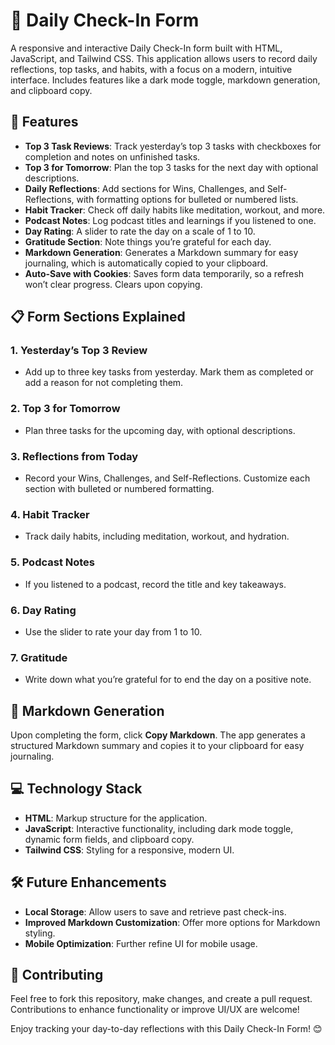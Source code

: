 # 📝 Daily Check-In Form

A responsive and interactive Daily Check-In form built with HTML, JavaScript, and Tailwind CSS. This application allows users to record daily reflections, top tasks, and habits, with a focus on a modern, intuitive interface. Includes features like a dark mode toggle, markdown generation, and clipboard copy.

## 🌟 Features
- **Top 3 Task Reviews**: Track yesterday’s top 3 tasks with checkboxes for completion and notes on unfinished tasks.
- **Top 3 for Tomorrow**: Plan the top 3 tasks for the next day with optional descriptions.
- **Daily Reflections**: Add sections for Wins, Challenges, and Self-Reflections, with formatting options for bulleted or numbered lists.
- **Habit Tracker**: Check off daily habits like meditation, workout, and more.
- **Podcast Notes**: Log podcast titles and learnings if you listened to one.
- **Day Rating**: A slider to rate the day on a scale of 1 to 10.
- **Gratitude Section**: Note things you’re grateful for each day.
- **Markdown Generation**: Generates a Markdown summary for easy journaling, which is automatically copied to your clipboard.
- **Auto-Save with Cookies**: Saves form data temporarily, so a refresh won’t clear progress. Clears upon copying.

## 📋 Form Sections Explained

### 1. **Yesterday’s Top 3 Review**
   - Add up to three key tasks from yesterday. Mark them as completed or add a reason for not completing them.

### 2. **Top 3 for Tomorrow**
   - Plan three tasks for the upcoming day, with optional descriptions.

### 3. **Reflections from Today**
   - Record your Wins, Challenges, and Self-Reflections. Customize each section with bulleted or numbered formatting.

### 4. **Habit Tracker**
   - Track daily habits, including meditation, workout, and hydration.

### 5. **Podcast Notes**
   - If you listened to a podcast, record the title and key takeaways.

### 6. **Day Rating**
   - Use the slider to rate your day from 1 to 10.

### 7. **Gratitude**
   - Write down what you’re grateful for to end the day on a positive note.

## 📖 Markdown Generation

Upon completing the form, click **Copy Markdown**. The app generates a structured Markdown summary and copies it to your clipboard for easy journaling.

## 💻 Technology Stack

- **HTML**: Markup structure for the application.
- **JavaScript**: Interactive functionality, including dark mode toggle, dynamic form fields, and clipboard copy.
- **Tailwind CSS**: Styling for a responsive, modern UI.

## 🛠️ Future Enhancements

- **Local Storage**: Allow users to save and retrieve past check-ins.
- **Improved Markdown Customization**: Offer more options for Markdown styling.
- **Mobile Optimization**: Further refine UI for mobile usage.

## 👏 Contributing

Feel free to fork this repository, make changes, and create a pull request. Contributions to enhance functionality or improve UI/UX are welcome!

Enjoy tracking your day-to-day reflections with this Daily Check-In Form! 😊
